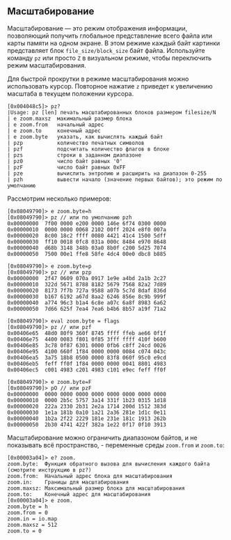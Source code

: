 ## Масштабирование

Масштабирование — это режим отображения информации, позволяющий получить глобальное представление всего файла или карты памяти на одном экране. В этом режиме каждый байт картинки представляет блок `file_size/block_size` байт файла. Используйте команду `pz` или просто `Z` в визуальном режиме, чтобы переключить режим масштабирования.

Для быстрой прокрутки в режиме масштабирования можно использовать курсор. Повторное нажатие `z` приведет к увеличению масштаба в текущем положении курсора.

```
[0x004048c5]> pz?
|Usage: pz [len] печать масштабированных блоков размером filesize/N
| e zoom.maxsz  макимальный размер блока
| e zoom.from   начальный адрес
| e zoom.to     конечный адрес
| e zoom.byte   указать, как вычислять каждый байт
| pzp           количество печатных символов
| pzf           подсчитать количество флагов в блоке
| pzs           строки в заданном диапазоне
| pz0           число байт равных '0'
| pzF           число байт равных 0xFF
| pze           вычислить энтропию и расширить на диапазон 0-255
| pzh           вывести начало (значение первых байтов); это режим по умолчанию
```

Рассмотрим несколько примеров:

```
[0x08049790]> e zoom.byte=h
[0x08049790]> pz // или по умолчанию pzh
0x00000000  7f00 0000 e200 0000 146e 6f74 0300 0000
0x00000010  0000 0000 0068 2102 00ff 2024 e8f0 007a
0x00000020  8c00 18c2 ffff 0080 4421 41c4 1500 5dff
0x00000030  ff10 0018 0fc8 031a 000c 8484 e970 8648
0x00000040  d68b 3148 348b 03a0 8b0f c200 5d25 7074
0x00000050  7500 00e1 ffe8 58fe 4dc4 00e0 dbc8 b885
```
```
[0x08049790]> e zoom.byte=p
[0x08049790]> pz // или pzp
0x00000000  2f47 0609 070a 0917 1e9e a4bd 2a1b 2c27
0x00000010  322d 5671 8788 8182 5679 7568 82a2 7d89
0x00000020  8173 7f7b 727a 9588 a07b 5c7d 8daf 836d
0x00000030  b167 6192 a67d 8aa2 6246 856e 8c9b 999f
0x00000040  a774 96c3 b1a4 6c8e a07c 6a8f 8983 6a62
0x00000050  7d66 625f 7ea4 7ea6 b4b6 8b57 a19f 71a2
```
```
[0x08049790]> eval zoom.byte = flags
[0x08049790]> pz // или pzf
0x00406e65  48d0 80f9 360f 8745 ffff ffeb ae66 0f1f
0x00406e75  4400 0083 f801 0f85 3fff ffff 410f b600
0x00406e85  3c78 0f87 6301 0000 0fb6 c8ff 24cd 0026
0x00406e95  4100 660f 1f84 0000 0000 0084 c074 043c
0x00406ea5  3a75 18b8 0500 0000 83f8 060f 95c0 e9cd
0x00406eb5  feff ff0f 1f84 0000 0000 0041 8801 4983
0x00406ec5  c001 4983 c201 4983 c101 e9ec feff ff0f
```
```
[0x08049790]> e zoom.byte=F
[0x08049790]> pO // или pzF
0x00000000  0000 0000 0000 0000 0000 0000 0000 0000
0x00000010  0000 2b5c 5757 3a14 331f 1b23 0315 1d18
0x00000020  222a 2330 2b31 2e2a 1714 200d 1512 383d
0x00000030  1e1a 181b 0a10 1a21 2a36 281e 1d1c 0e11
0x00000040  1b2a 2f22 2229 181e 231e 181c 1913 262b
0x00000050  2b30 4741 422f 382a 1e22 0f17 0f10 3913
```

Масштабирование можно ограничить диапазоном байтов, и не показывать всё пространство, - переменные среды `zoom.from` и `zoom.to`:

```
[0x00003a04]> e? zoom.
zoom.byte:  Функция обратного вызова для вычисления каждого байта (смотрите инструкцию в pz?)
zoom.from:  Начальный адрес блока для масштабирования
zoom.in:    Границы для масштабирования
zoom.maxsz: Максимальный размер блока для масштабирования
zoom.to:    Конечный адрес для масштабирования
[0x00003a04]> e zoom.
zoom.byte = h
zoom.from = 0
zoom.in = io.map
zoom.maxsz = 512
zoom.to = 0
```
